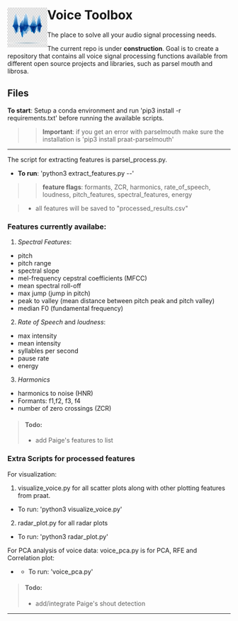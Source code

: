 # Voice Toolbox <img align="left" width="90" height="90" src="soundwave.jpeg">
The place to solve all your audio signal processing needs. 

The current repo is under **construction**. Goal is to create a repository that contains all voice signal processing functions available from different open source projects and libraries, such as parsel mouth and librosa. 

## Files
**To start**: Setup a conda environment and run 'pip3 install -r requirements.txt' before running the available scripts. 
>> **Important**: if you get an error with parselmouth make sure the installation is 'pip3 install praat-parselmouth'

________________________________________________________________________________________________________________________
The script for extracting features is parsel_process.py. 
 * **To run**: 'python3 extract_features.py <sampling rate> <filepath> <output filepath> --<feature flag>'
 
 >> **feature flags**: formants, ZCR, harmonics, rate_of_speech, loudness, pitch_features, spectral_features, energy

 
> * all features will be saved to "processed_results.csv"
### **Features currently availabe**:
1. *Spectral Features*:
* pitch
* pitch range
* spectral slope
* mel-frequency cepstral coefficients (MFCC)
* mean spectral roll-off
* max jump (jump in pitch)
* peak to valley (mean distance between pitch peak and pitch valley)
* median F0 (fundamental frequency)

2. *Rate of Speech* and *loudness*:
* max intensity
* mean intensity
* syllables per second
* pause rate
* energy

3. *Harmonics*
* harmonics to noise (HNR)
* Formants: f1,f2, f3, f4
* number of zero crossings (ZCR)

> #### **Todo**:
> * add Paige's features to list

### Extra Scripts for processed features
For visualization:
 1. visualize_voice.py for all scatter plots along with other plotting features from praat. 
 * To run: 'python3 visualize_voice.py'
 2. radar_plot.py for all radar plots
 * To run: 'python3 radar_plot.py'

For PCA analysis of voice data:
 voice_pca.py is for PCA, RFE and Correlation plot:
* - To run: 'voice_pca.py'


> #### **Todo**:
> * add/integrate Paige's shout detection
________________________________________________________________________________________________________________________


